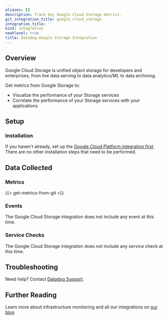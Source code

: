 ```yaml
---
aliases: []
description: Track key Google Cloud Storage metrics.
git_integration_title: google_cloud_storage
integration_title: ''
kind: integration
newhlevel: true
title: Datadog-Google Storage Integration
---
```


## Overview

Google Cloud Storage is unified object storage for developers and enterprises, from live data serving to data analytics/ML to data archiving.

Get metrics from Google Storage to:

* Visualize the performance of your Storage services
* Correlate the performance of your Storage services with your applications

## Setup
### Installation

If you haven't already, set up the [Google Cloud Platform integration first](https://docs.datadoghq.com/integrations/google_cloud_platform/). There are no other installation steps that need to be performed.

## Data Collected
### Metrics
{{< get-metrics-from-git >}}

### Events
The Google Cloud Storage integration does not include any event at this time.

### Service Checks
The Google Cloud Storage integration does not include any service check at this time.

## Troubleshooting
Need help? Contact [Datadog Support](http://docs.datadoghq.com/help/).

## Further Reading
Learn more about infrastructure monitoring and all our integrations on [our blog](https://www.datadoghq.com/blog/)